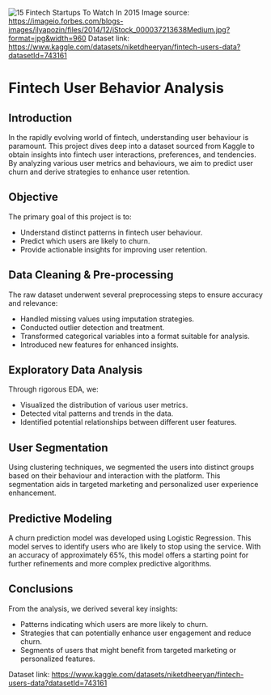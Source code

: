 ![15 Fintech Startups To Watch In 2015](https://github.com/advityakundu/Fintech-User-Behavior-Analysis/assets/68111699/040b3f70-e1de-4d22-8f3d-f1ed15a0459a)
Image source: https://imageio.forbes.com/blogs-images/ilyapozin/files/2014/12/iStock_000037213638Medium.jpg?format=jpg&width=960
Dataset link: https://www.kaggle.com/datasets/niketdheeryan/fintech-users-data?datasetId=743161
# Fintech User Behavior Analysis

## Introduction

In the rapidly evolving world of fintech, understanding user behaviour is paramount. This project dives deep into a dataset sourced from Kaggle to obtain insights into fintech user interactions, preferences, and tendencies. By analyzing various user metrics and behaviours, we aim to predict user churn and derive strategies to enhance user retention.

## Objective

The primary goal of this project is to:
- Understand distinct patterns in fintech user behaviour.
- Predict which users are likely to churn.
- Provide actionable insights for improving user retention.

## Data Cleaning & Pre-processing

The raw dataset underwent several preprocessing steps to ensure accuracy and relevance:
- Handled missing values using imputation strategies.
- Conducted outlier detection and treatment.
- Transformed categorical variables into a format suitable for analysis.
- Introduced new features for enhanced insights.

## Exploratory Data Analysis

Through rigorous EDA, we:
- Visualized the distribution of various user metrics.
- Detected vital patterns and trends in the data.
- Identified potential relationships between different user features.

## User Segmentation

Using clustering techniques, we segmented the users into distinct groups based on their behaviour and interaction with the platform. This segmentation aids in targeted marketing and personalized user experience enhancement.

## Predictive Modeling

A churn prediction model was developed using Logistic Regression. This model serves to identify users who are likely to stop using the service. With an accuracy of approximately 65%, this model offers a starting point for further refinements and more complex predictive algorithms.

## Conclusions

From the analysis, we derived several key insights:
- Patterns indicating which users are more likely to churn.
- Strategies that can potentially enhance user engagement and reduce churn.
- Segments of users that might benefit from targeted marketing or personalized features.

Dataset link: https://www.kaggle.com/datasets/niketdheeryan/fintech-users-data?datasetId=743161
